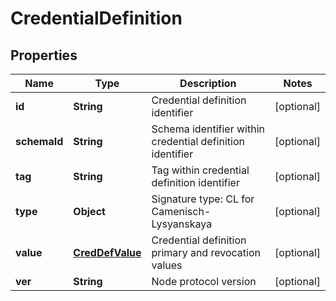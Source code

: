 

# CredentialDefinition


## Properties

Name | Type | Description | Notes
------------ | ------------- | ------------- | -------------
**id** | **String** | Credential definition identifier |  [optional]
**schemaId** | **String** | Schema identifier within credential definition identifier |  [optional]
**tag** | **String** | Tag within credential definition identifier |  [optional]
**type** | **Object** | Signature type: CL for Camenisch-Lysyanskaya |  [optional]
**value** | [**CredDefValue**](CredDefValue.md) | Credential definition primary and revocation values |  [optional]
**ver** | **String** | Node protocol version |  [optional]



